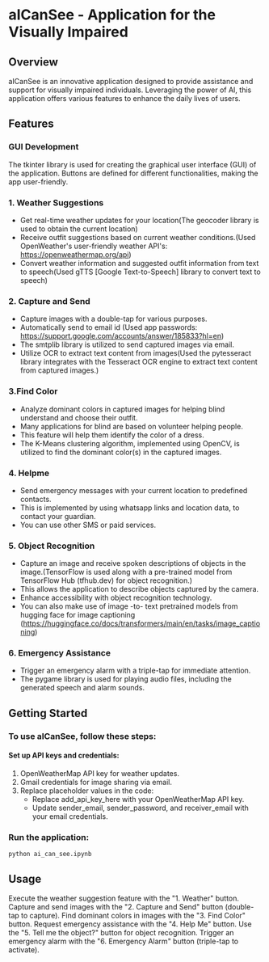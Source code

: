 # aICanSee - Application for the Visually Impaired

## Overview
aICanSee is an innovative application designed to provide assistance and support for visually impaired individuals. 
Leveraging the power of AI, this application offers various features to enhance the daily lives of users.

## Features

### GUI Development
The tkinter library is used for creating the graphical user interface (GUI) of the application. Buttons are defined for different functionalities, making the app user-friendly.

### 1. Weather Suggestions
- Get real-time weather updates for your location(The geocoder library is used to obtain the current location)
- Receive outfit suggestions based on current weather conditions.(Used OpenWeather's user-friendly weather API's: https://openweathermap.org/api)
- Convert weather information and suggested outfit information from text to speech(Used gTTS [Google Text-to-Speech] library to convert text to speech)
### 2. Capture and Send
- Capture images with a double-tap for various purposes.
- Automatically send to email id (Used app passwords: https://support.google.com/accounts/answer/185833?hl=en)
- The smtplib library is utilized to send captured images via email.
- Utilize OCR to extract text content from images(Used the pytesseract library integrates with the Tesseract OCR engine to extract text content from captured images.)
### 3.Find Color
- Analyze dominant colors in captured images for helping blind understand and choose their outfit.
- Many applications for blind are based on volunteer helping people.
- This feature will help them identify the color of a dress.
- The K-Means clustering algorithm, implemented using OpenCV, is utilized to find the dominant color(s) in the captured images.  
### 4. Helpme
- Send emergency messages with your current location to predefined contacts.
- This is implemented by using whatsapp links and location data, to contact your guardian.
- You can use other SMS or paid services.
  
### 5. Object Recognition
- Capture an image and receive spoken descriptions of objects in the image.(TensorFlow is used along with a pre-trained model from TensorFlow 
   Hub (tfhub.dev) for object recognition.)
- This allows the application to describe objects captured by the camera.
- Enhance accessibility with object recognition technology.
- You can also make use of image -to- text pretrained models from hugging face for image captioning 
  (https://huggingface.co/docs/transformers/main/en/tasks/image_captioning)
  
### 6. Emergency Assistance
- Trigger an emergency alarm with a triple-tap for immediate attention.
- The pygame library is used for playing audio files, including the generated speech and alarm sounds.

## Getting Started
### To use aICanSee, follow these steps:
#### Set up API keys and credentials:
1. OpenWeatherMap API key for weather updates.
2. Gmail credentials for image sharing via email.
3. Replace placeholder values in the code:
   - Replace add_api_key_here with your OpenWeatherMap API key.
   - Update sender_email, sender_password, and receiver_email with your email credentials.
### Run the application:
`python ai_can_see.ipynb`

## Usage
Execute the weather suggestion feature with the "1. Weather" button.
Capture and send images with the "2. Capture and Send" button (double-tap to capture).
Find dominant colors in images with the "3. Find Color" button.
Request emergency assistance with the "4. Help Me" button.
Use the "5. Tell me the object?" button for object recognition.
Trigger an emergency alarm with the "6. Emergency Alarm" button (triple-tap to activate).

